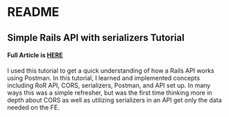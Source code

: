 # README

## Simple Rails API with serializers Tutorial
#### Full Article is [HERE](https://levelup.gitconnected.com/building-a-small-rails-api-with-serializers-32e3e69a078)

I used this tutorial to get a quick understanding of how a Rails API works using Postman. In this tutorial, I learned and implemented concepts including RoR API, CORS, serializers, Postman, and API set up. In many ways this was a simple refresher, but was the first time thinking more in depth about CORS as well as utilizing serializers in an API get only the data needed on the FE.
